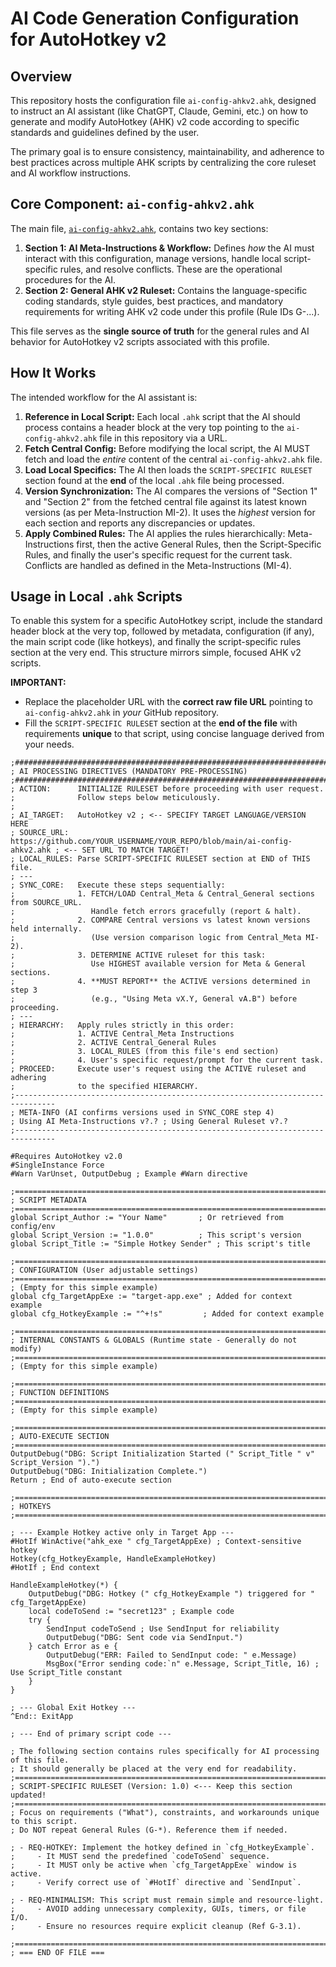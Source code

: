# AI Code Generation Configuration for AutoHotkey v2

## Overview

This repository hosts the configuration file `ai-config-ahkv2.ahk`, designed to instruct an AI assistant (like ChatGPT, Claude, Gemini, etc.) on how to generate and modify AutoHotkey (AHK) v2 code according to specific standards and guidelines defined by the user.

The primary goal is to ensure consistency, maintainability, and adherence to best practices across multiple AHK scripts by centralizing the core ruleset and AI workflow instructions.

## Core Component: `ai-config-ahkv2.ahk`

The main file, [`ai-config-ahkv2.ahk`](ai-config-ahkv2.ahk), contains two key sections:

1.  **Section 1: AI Meta-Instructions & Workflow:** Defines *how* the AI must interact with this configuration, manage versions, handle local script-specific rules, and resolve conflicts. These are the operational procedures for the AI.
2.  **Section 2: General AHK v2 Ruleset:** Contains the language-specific coding standards, style guides, best practices, and mandatory requirements for writing AHK v2 code under this profile (Rule IDs G-...).

This file serves as the **single source of truth** for the general rules and AI behavior for AutoHotkey v2 scripts associated with this profile.

## How It Works

The intended workflow for the AI assistant is:

1.  **Reference in Local Script:** Each local `.ahk` script that the AI should process contains a header block at the very top pointing to the `ai-config-ahkv2.ahk` file in this repository via a URL.
2.  **Fetch Central Config:** Before modifying the local script, the AI MUST fetch and load the *entire* content of the central `ai-config-ahkv2.ahk` file.
3.  **Load Local Specifics:** The AI then loads the `SCRIPT-SPECIFIC RULESET` section found at the **end** of the local `.ahk` file being processed.
4.  **Version Synchronization:** The AI compares the versions of "Section 1" and "Section 2" from the fetched central file against its latest known versions (as per Meta-Instruction MI-2). It uses the *highest* version for each section and reports any discrepancies or updates.
5.  **Apply Combined Rules:** The AI applies the rules hierarchically: Meta-Instructions first, then the active General Rules, then the Script-Specific Rules, and finally the user's specific request for the current task. Conflicts are handled as defined in the Meta-Instructions (MI-4).

## Usage in Local `.ahk` Scripts

To enable this system for a specific AutoHotkey script, include the standard
header block at the very top, followed by metadata, configuration (if any),
the main script code (like hotkeys), and finally the script-specific rules
section at the very end. This structure mirrors simple, focused AHK v2 scripts.

**IMPORTANT:**
* Replace the placeholder URL with the **correct raw file URL** pointing to
  `ai-config-ahkv2.ahk` in *your* GitHub repository.
* Fill the `SCRIPT-SPECIFIC RULESET` section at the **end of the file** with
  requirements **unique** to that script, using concise language derived from
  your needs.

```ahk
;###############################################################################
; AI PROCESSING DIRECTIVES (MANDATORY PRE-PROCESSING)
;###############################################################################
; ACTION:      INITIALIZE RULESET before proceeding with user request.
;              Follow steps below meticulously.
;
; AI_TARGET:   AutoHotkey v2 ; <-- SPECIFY TARGET LANGUAGE/VERSION HERE
; SOURCE_URL:  https://github.com/YOUR_USERNAME/YOUR_REPO/blob/main/ai-config-ahkv2.ahk ; <-- SET URL TO MATCH TARGET!
; LOCAL_RULES: Parse SCRIPT-SPECIFIC RULESET section at END of THIS file.
; ---
; SYNC_CORE:   Execute these steps sequentially:
;              1. FETCH/LOAD Central_Meta & Central_General sections from SOURCE_URL.
;                 Handle fetch errors gracefully (report & halt).
;              2. COMPARE Central versions vs latest known versions held internally.
;                 (Use version comparison logic from Central_Meta MI-2).
;              3. DETERMINE ACTIVE ruleset for this task:
;                 Use HIGHEST available version for Meta & General sections.
;              4. **MUST REPORT** the ACTIVE versions determined in step 3
;                 (e.g., "Using Meta vX.Y, General vA.B") before proceeding.
; ---
; HIERARCHY:   Apply rules strictly in this order:
;              1. ACTIVE Central_Meta Instructions
;              2. ACTIVE Central_General Rules
;              3. LOCAL_RULES (from this file's end section)
;              4. User's specific request/prompt for the current task.
; PROCEED:     Execute user's request using the ACTIVE ruleset and adhering
;              to the specified HIERARCHY.
;-------------------------------------------------------------------------------
; META-INFO (AI confirms versions used in SYNC_CORE step 4)
; Using AI Meta-Instructions v?.? ; Using General Ruleset v?.?
;-------------------------------------------------------------------------------

#Requires AutoHotkey v2.0
#SingleInstance Force
#Warn VarUnset, OutputDebug ; Example #Warn directive

;===============================================================================
; SCRIPT METADATA
;===============================================================================
global Script_Author := "Your Name"       ; Or retrieved from config/env
global Script_Version := "1.0.0"          ; This script's version
global Script_Title := "Simple Hotkey Sender" ; This script's title

;===============================================================================
; CONFIGURATION (User adjustable settings)
;===============================================================================
; (Empty for this simple example)
global cfg_TargetAppExe := "target-app.exe" ; Added for context example
global cfg_HotkeyExample := "^+!s"         ; Added for context example

;===============================================================================
; INTERNAL CONSTANTS & GLOBALS (Runtime state - Generally do not modify)
;===============================================================================
; (Empty for this simple example)

;===============================================================================
; FUNCTION DEFINITIONS
;===============================================================================
; (Empty for this simple example)

;===============================================================================
; AUTO-EXECUTE SECTION
;===============================================================================
OutputDebug("DBG: Script Initialization Started (" Script_Title " v" Script_Version ").")
OutputDebug("DBG: Initialization Complete.")
Return ; End of auto-execute section

;===============================================================================
; HOTKEYS
;===============================================================================

; --- Example Hotkey active only in Target App ---
#HotIf WinActive("ahk_exe " cfg_TargetAppExe) ; Context-sensitive hotkey
Hotkey(cfg_HotkeyExample, HandleExampleHotkey)
#HotIf ; End context

HandleExampleHotkey(*) {
    OutputDebug("DBG: Hotkey (" cfg_HotkeyExample ") triggered for " cfg_TargetAppExe)
    local codeToSend := "secret123" ; Example code
    try {
        SendInput codeToSend ; Use SendInput for reliability
        OutputDebug("DBG: Sent code via SendInput.")
    } catch Error as e {
        OutputDebug("ERR: Failed to SendInput code: " e.Message)
        MsgBox("Error sending code:`n" e.Message, Script_Title, 16) ; Use Script_Title constant
    }
}

; --- Global Exit Hotkey ---
^End:: ExitApp

; --- End of primary script code ---

; The following section contains rules specifically for AI processing of this file.
; It should generally be placed at the very end for readability.
;===============================================================================
; SCRIPT-SPECIFIC RULESET (Version: 1.0) <--- Keep this section updated!
;===============================================================================
; Focus on requirements ("What"), constraints, and workarounds unique to this script.
; Do NOT repeat General Rules (G-*). Reference them if needed.

; - REQ-HOTKEY: Implement the hotkey defined in `cfg_HotkeyExample`.
;     - It MUST send the predefined `codeToSend` sequence.
;     - It MUST only be active when `cfg_TargetAppExe` window is active.
;     - Verify correct use of `#HotIf` directive and `SendInput`.

; - REQ-MINIMALISM: This script must remain simple and resource-light.
;     - AVOID adding unnecessary complexity, GUIs, timers, or file I/O.
;     - Ensure no resources require explicit cleanup (Ref G-3.1).

;===============================================================================
; === END OF FILE ===
